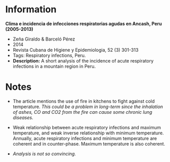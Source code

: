 # Information

**Clima e incidencia de infecciones respiratorias agudas en Ancash, Peru (2005-2013)**

- Zeña Giraldo & Barceló Pérez
- 2014
- Revista Cubana de Higiene y Epidemiologia, 52 (3) 301-313
- Tags: Respiratory infections, Peru.
- **Description:** A short analysis of the incidence of acute respiratory
  infections in a mountain region in Peru.

# Notes

- The article mentions the use of fire in kitchens to fight against cold
  temperature. _This could be a problem in long-term since the inhalation of
  ashes, CO and CO2 from the fire can cause some chronic lung diseases._

- Weak relationship between acute respiratory infections and maximum
  temperature, and weak inverse relationship with minimum temperature.
  Annually, acute respiratory infections and minimum temperature are coherent
  and in counter-phase. Maximum temperature is also coherent.

- _Analysis is not so convincing._
